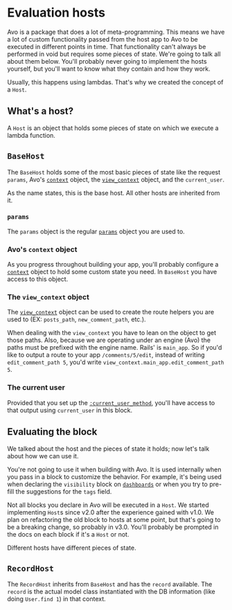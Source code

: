 # Evaluation hosts

Avo is a package that does a lot of meta-programming. This means we have a lot of custom functionality passed from the host app to Avo to be executed in different points in time. That functionality can't always be performed in void but requires some pieces of state. We're going to talk all about them below.
You'll probably never going to implement the hosts yourself, but you'll want to know what they contain and how they work.

Usually, this happens using lambdas. That's why we created the concept of a `Host`.

## What's a host?

A `Host` is an object that holds some pieces of state on which we execute a lambda function.

## `BaseHost`

The `BaseHost` holds some of the most basic pieces of state like the request `params`, Avo's [`context`](customization.html#context) object, the [`view_context`](https://apidock.com/rails/AbstractController/Rendering/view_context) object, and the `current_user`.

As the name states, this is the base host. All other hosts are inherited from it.

### `params`

The `params` object is the regular [`params`](https://guides.rubyonrails.org/action_controller_overview.html#parameters) object you are used to.

### Avo's `context` object

As you progress throughout building your app, you'll probably configure a [`context`](customization.html#context) object to hold some custom state you need. In `BaseHost` you have access to this object.

### The `view_context` object

The [`view_context`](https://apidock.com/rails/AbstractController/Rendering/view_context) object can be used to create the route helpers you are used to (EX: `posts_path`, `new_comment_path`, etc.).

When dealing with the `view_context` you have to lean on the object to get those paths. Also, because we are operating under an engine (Avo) the paths must be prefixed with the engine name. Rails' is `main_app`. So if you'd like to output a route to your app `/comments/5/edit`, instead of writing `edit_comment_path 5`, you'd write `view_context.main_app.edit_comment_path 5`.

### The current user

Provided that you set up the [`:current_user_method`](authentication.html#customize-the-current-user-method), you'll have access to that output using `current_user` in this block.

## Evaluating the block

We talked about the host and the pieces of state it holds; now let's talk about how we can use it.

You're not going to use it when building with Avo. It is used internally when you pass in a block to customize the behavior. For example, it's being used when declaring the `visibility` block on [`dashboards`](dashboards.html#dashboards-visibility) or when you try to pre-fill the suggestions for the `tags` field.

Not all blocks you declare in Avo will be executed in a `Host`. We started implementing `Host`s since v2.0 after the experience gained with v1.0. We plan on refactoring the old block to hosts at some point, but that's going to be a breaking change, so probably in v3.0.
You'll probably be prompted in the docs on each block if it's a `Host` or not.

Different hosts have different pieces of state.

## `RecordHost`

The `RecordHost` inherits from `BaseHost` and has the `record` available. The `record` is the actual model class instantiated with the DB information (like doing `User.find 1`) in that context.
